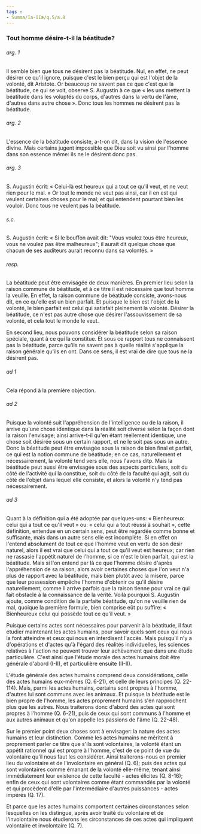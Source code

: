 ```yaml
---
tags : 
- Summa/Ia-IIæ/q.5/a.8
---
```


### Tout homme désire-t-il la béatitude?

###### arg. 1
Il semble bien que tous ne désirent pas la béatitude. Nul, en effet, ne peut désirer ce qu'il ignore, puisque c'est le bien perçu qui est l'objet de la volonté, dit Aristote. Or beaucoup ne savent pas ce que c'est que la béatitude, ce qui se voit, observe S. Augustin à ce que « les uns mettent la béatitude dans les voluptés du corps, d'autres dans la vertu de l'âme, d'autres dans autre chose ». Donc tous les hommes ne désirent pas la béatitude. 

###### arg. 2
L'essence de la béatitude consiste, a-t-on dit, dans la vision de l'essence divine. Mais certains jugent impossible que Dieu soit vu ainsi par l'homme dans son essence même: ils ne le désirent donc pas. 

###### arg. 3
S. Augustin écrit: « Celui-là est heureux qui a tout ce qu'il veut, et ne veut rien pour le mal. » Or tout le monde ne veut pas ainsi, car il en est qui veulent certaines choses pour le mal; et qui entendent pourtant bien les vouloir. Donc tous ne veulent pas la béatitude. 

###### s.c.
S. Augustin écrit: « Si le bouffon avait dit: "Vous voulez tous être heureux, vous ne voulez pas être malheureux"; il aurait dit quelque chose que chacun de ses auditeurs aurait reconnu dans sa volontés. » 

###### resp.
La béatitude peut être envisagée de deux manières. En premier lieu selon la raison commune de béatitude, et à ce titre il est nécessaire que tout homme la veuille. En effet, la raison commune de béatitude consiste, avons-nous dit, en ce qu'elle est un bien parfait. Et puisque le bien est l'objet de la volonté, le bien parfait est celui qui satisfait pleinement la volonté. Désirer la béatitude, ce n'est pas autre chose que désirer l'assouvissement de sa volonté, et cela tout le monde le veut. 

En second lieu, nous pouvons considérer la béatitude selon sa raison spéciale, quant à ce qui la constitue. Et sous ce rapport tous ne connaissent pas la béatitude, parce qu'ils ne savent pas à quelle réalité s'applique la raison générale qu'ils en ont. Dans ce sens, il est vrai de dire que tous ne la désirent pas. 

###### ad 1
Cela répond à la première objection. 

###### ad 2
Puisque la volonté suit l'appréhension de l'intelligence ou de la raison, il arrive qu'une chose identique dans la réalité soit diverse selon la façon dont la raison l'envisage; ainsi arrive-t-il qu'en étant réellement identique, une chose soit désirée sous un certain rapport, et ne le soit pas sous un autre. Donc la béatitude peut être envisagée sous la raison de bien final et parfait, ce qui est la notion commune de béatitude; en ce cas, naturellement et nécessairement, la volonté tend vers elle, nous l'avons ditp. Mais la béatitude peut aussi être envisagée sous des aspects particuliers, soit du côté de l'activité qui la constitue, soit du côté de la faculté qui agit, soit du côté de l'objet dans lequel elle consiste, et alors la volonté n'y tend pas nécessairement. 

###### ad 3
Quant à la définition qui a été adoptée par quelques-uns: « Bienheureux celui qui a tout ce qu'il veut » ou: « celui qui a tout réussi à souhait », cette définition, entendue en un certain sens, peut être regardée comme bonne et suffisante, mais dans un autre sens elle est incomplète. Si en effet on l'entend absolument de tout ce que l'homme veut en vertu de son désir naturel, alors il est vrai que celui qui a tout ce qu'il veut est heureux; car rien ne rassasie l'appétit naturel de l'homme, si ce n'est le bien parfait, qui est la béatitude. Mais si l'on entend par là ce que l'homme désire d'après l'appréhension de sa raison, alors avoir certaines choses que l'on veut n'a plus de rapport avec la béatitude, mais bien plutôt avec la misère, parce que leur possession empêche l'homme d'obtenir ce qu'il désire naturellement, comme il arrive parfois que la raison tienne pour vrai ce qui fait obstacle à la connaissance de la vérité. Voilà pourquoi S. Augustin ajoute, comme condition de la parfaite béatitude, qu'on ne veuille rien de mal, quoique la première formule, bien comprise eût pu suffire: « Bienheureux celui qui possède tout ce qu'il veut. » 

Puisque certains actes sont nécessaires pour parvenir à la béatitude, il faut étudier maintenant les actes humains, pour savoir quels sont ceux qui nous la font atteindre et ceux qui nous en interdisent l'accès. Mais puisqu'il n'y a d'opérations et d'actes qu'à l'égard des réalités individuelles, les sciences relatives à l'action ne peuvent trouver leur achèvement que dans une étude particulière. C'est ainsi que l'étude morale des actes humains doit être générale d'abord (I-II), et particulière ensuite (II-II). 

L'étude générale des actes humains comprend deux considérations, celle des actes humains eux-mêmes (Q. 6-21), et celle de leurs principes (Q. 22-114). Mais, parmi les actes humains, certains sont propres à l'homme, d'autres lui sont communs avec les animaux. Et puisque la béatitude est le bien propre de l'homme, les actes proprement humains s'en rapprochent plus que les autres. Nous traiterons donc d'abord des actes qui sont propres à l'homme (Q. 6-21), puis de ceux qui sont communs à l'homme et aux autres animaux et qu'on appelle les passions de l'âme (Q. 22-48). 

Sur le premier point deux choses sont à envisager: la nature des actes humains et leur distinction. Comme les actes humains ne méritent à proprement parler ce titre que s'ils sont volontaires, la volonté étant un appétit rationnel qui est propre à l'homme, c'est de ce point de vue du volontaire qu'il nous faut les considérer. Ainsi traiterons-nous en premier lieu du volontaire et de l'involontaire en général (Q. 6); puis des actes qui sont volontaires comme émanant de la volonté elle-même, tenant ainsi immédiatement leur existence de cette faculté - actes élicites (Q. 8-16); enfin de ceux qui sont volontaires comme étant commandés par la volonté et qui procèdent d'elle par l'intermédiaire d'autres puissances - actes impérés (Q. 17). 

Et parce que les actes humains comportent certaines circonstances selon lesquelles on les distingue, après avoir traité du volontaire et de l'involontaire nous étudierons les circonstances de ces actes qui impliquent volontaire et involontaire (Q. 7). 

